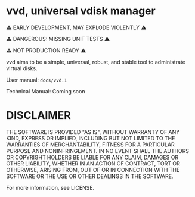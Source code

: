 # vvd, universal vdisk manager

⚠ EARLY DEVELOPMENT, MAY EXPLODE VIOLENTLY ⚠

⚠ DANGEROUS: MISSING UNIT TESTS ⚠

⚠ NOT PRODUCTION READY ⚠

vvd aims to be a simple, universal, robust, and stable tool to administrate
virtual disks.

User manual: `docs/vvd.1`

Technical Manual: Coming soon

# DISCLAIMER

THE SOFTWARE IS PROVIDED "AS IS", WITHOUT WARRANTY OF ANY KIND, EXPRESS OR
IMPLIED, INCLUDING BUT NOT LIMITED TO THE WARRANTIES OF MERCHANTABILITY,
FITNESS FOR A PARTICULAR PURPOSE AND NONINFRINGEMENT. IN NO EVENT SHALL THE
AUTHORS OR COPYRIGHT HOLDERS BE LIABLE FOR ANY CLAIM, DAMAGES OR OTHER
LIABILITY, WHETHER IN AN ACTION OF CONTRACT, TORT OR OTHERWISE, ARISING FROM,
OUT OF OR IN CONNECTION WITH THE SOFTWARE OR THE USE OR OTHER DEALINGS IN THE
SOFTWARE.

For more information, see LICENSE.